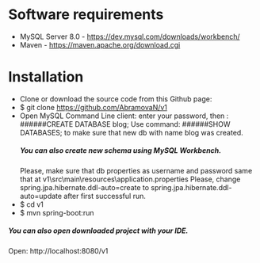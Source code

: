 # Software requirements
 * MySQL Server 8.0 - https://dev.mysql.com/downloads/workbench/
 * Maven - https://maven.apache.org/download.cgi
# Installation
  * Clone or download the source code from this Github page:
  * $ git clone https://github.com/AbramovaN/v1
 * Open MySQL Command Line client: enter your password, then :
######CREATE DATABASE blog;
   Use command: 
######SHOW DATABASES;
   to make sure that new db with name blog was created.
   ##### You can also create new schema using MySQL Workbench.
   Please, make sure that db properties as username and password same that at 
  v1\src\main\resources\application.properties
  Please, change spring.jpa.hibernate.ddl-auto=create to spring.jpa.hibernate.ddl-auto=update after first successful run.
  * $ cd v1
  * $ mvn spring-boot:run
##### You can also open downloaded project with your IDE. 
Open: http://localhost:8080/v1